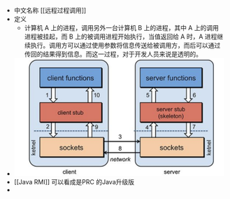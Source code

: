 - 中文名称 [[远程过程调用]]
- 定义
	- 计算机 A 上的进程，调用另外一台计算机 B 上的进程，其中 A 上的调用进程被挂起，而 B 上的被调用进程开始执行，当值返回给 A 时，A 进程继续执行。调用方可以通过使用参数将信息传送给被调用方，而后可以通过传回的结果得到信息。而这一过程，对于开发人员来说是透明的。
- ![image.png](../assets/image_1648021681951_0.png)
- [[Java RMI]] 可以看成是PRC 的Java升级版
-